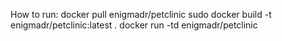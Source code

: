 How to run:
docker pull enigmadr/petclinic
sudo docker build -t enigmadr/petclinic:latest .
docker run -td enigmadr/petclinic

